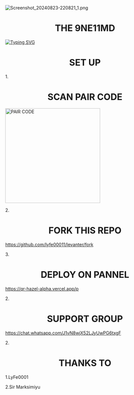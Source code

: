 ![Screenshot_20240823-220821_1.png](https://github.com/user-attachments/assets/e273ccfa-41e9-4e38-9e4d-1328d6a326e9)

<h1 align="center"> THE 9NE11MD  </h1>
<p align="center">  


  
<a href="https://git.io/typing-svg"><img src="https://readme-typing-svg.demolab.com?font=Black+Ops+One&size=50&pause=1000&color=1BAFBAFF&center=true&width=910&height=100&lines=THANKS FOR CHOOSING +9NE11-MD;MULTI+DEVICE+WHATSAPP+BOT;CREATED+BY+MARK+SIMIYU;RELEASED+22.8.2024" alt="Typing SVG" /></a>
  </p>


<h1 align="center"> SET UP  </h1>
<p align="center">  



1.<h1 align="center">SCAN PAIR CODE </h1>
<p align="center">  

   
  <a href="https://qr-hazel-alpha.vercel.app/ir
"><img src="https://img.shields.io/badge/Pair%20session%20code-white" alt="PAIR CODE" width="300"></a>



2.<h1 align="center"> FORK THIS REPO   </h1>
<p align="center">  

 
https://github.com/lyfe00011/levanter/fork

3.<h1 align="center"> DEPLOY ON PANNEL   </h1>
<p align="center">

https://qr-hazel-alpha.vercel.app/p

 


2.<h1 align="center"> SUPPORT GROUP   </h1>
<p align="center">

https://chat.whatsapp.com/J1vN8wjX52LJyUwPG6txgF


2.<h1 align="center"> THANKS TO   </h1>
<p align="center">

1.LyFe0001 


2.Sir Marksimiyu